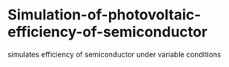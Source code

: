 # Simulation-of-photovoltaic-efficiency-of-semiconductor
simulates efficiency of semiconductor under variable conditions
